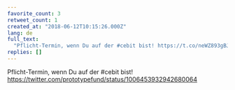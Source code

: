 ```yaml
---
favorite_count: 3
retweet_count: 1
created_at: "2018-06-12T10:15:26.000Z"
lang: de
full_text:
  "Pflicht-Termin, wenn Du auf der #cebit bist! https://t.co/neWZ893gBJ"
replies: []
---
```


Pflicht-Termin, wenn Du auf der #cebit bist!
<https://twitter.com/prototypefund/status/1006453932942680064>
